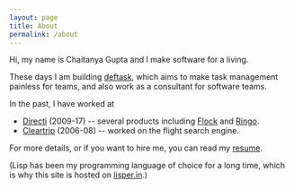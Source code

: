```yaml
---
layout: page
title: About
permalink: /about
---
```


Hi, my name is Chaitanya Gupta and I make software for a living.

These days I am building [deftask][], which aims to make task management
painless for teams, and also work as a consultant for software teams.

In the past, I have worked at 

* [Directi][] (2009-17) -- several products including [Flock][] and [Ringo][].
* [Cleartrip][] (2006-08) -- worked on the flight search engine.

For more details, or if you want to hire me, you can read my [resume][].

(Lisp has been my programming language of choice for a long time, which is why
this site is hosted on [lisper.in][].)

[deftask]: https://deftask.com
[PM Tracker]: https://pmtracker.in
[Directi]: http://directi.com
[Flock]: https://flock.com
[Ringo]: https://www.ringo.co/
[Cleartrip]: https://cleartrip.com
[lisper.in]: https://lisper.in
[resume]: /resume

